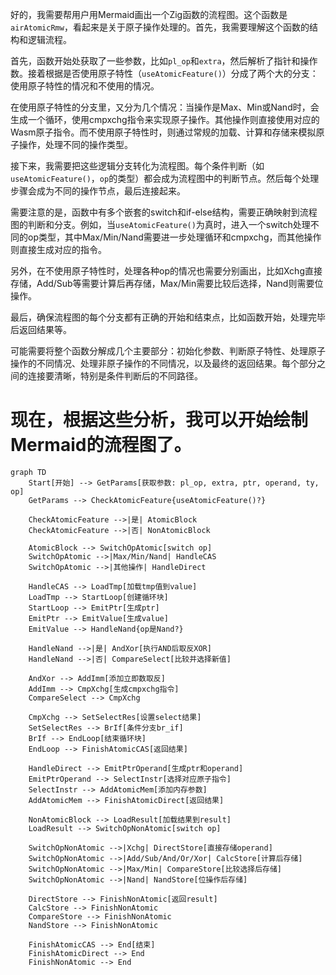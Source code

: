 好的，我需要帮用户用Mermaid画出一个Zig函数的流程图。这个函数是`airAtomicRmw`，看起来是关于原子操作处理的。首先，我需要理解这个函数的结构和逻辑流程。

首先，函数开始处获取了一些参数，比如`pl_op`和`extra`，然后解析了指针和操作数。接着根据是否使用原子特性（`useAtomicFeature()`）分成了两个大的分支：使用原子特性的情况和不使用的情况。

在使用原子特性的分支里，又分为几个情况：当操作是Max、Min或Nand时，会生成一个循环，使用cmpxchg指令来实现原子操作。其他操作则直接使用对应的Wasm原子指令。而不使用原子特性时，则通过常规的加载、计算和存储来模拟原子操作，处理不同的操作类型。

接下来，我需要把这些逻辑分支转化为流程图。每个条件判断（如`useAtomicFeature()`，`op`的类型）都会成为流程图中的判断节点。然后每个处理步骤会成为不同的操作节点，最后连接起来。

需要注意的是，函数中有多个嵌套的switch和if-else结构，需要正确映射到流程图的判断和分支。例如，当`useAtomicFeature()`为真时，进入一个switch处理不同的op类型，其中Max/Min/Nand需要进一步处理循环和cmpxchg，而其他操作则直接生成对应的指令。

另外，在不使用原子特性时，处理各种op的情况也需要分别画出，比如Xchg直接存储，Add/Sub等需要计算后再存储，Max/Min需要比较后选择，Nand则需要位操作。

最后，确保流程图的每个分支都有正确的开始和结束点，比如函数开始，处理完毕后返回结果等。

可能需要将整个函数分解成几个主要部分：初始化参数、判断原子特性、处理原子操作的不同情况、处理非原子操作的不同情况，以及最终的返回结果。每个部分之间的连接要清晰，特别是条件判断后的不同路径。

现在，根据这些分析，我可以开始绘制Mermaid的流程图了。
================================================
```mermaid
graph TD
    Start[开始] --> GetParams[获取参数: pl_op, extra, ptr, operand, ty, op]
    GetParams --> CheckAtomicFeature{useAtomicFeature()?}
    
    CheckAtomicFeature -->|是| AtomicBlock
    CheckAtomicFeature -->|否| NonAtomicBlock
    
    AtomicBlock --> SwitchOpAtomic[switch op]
    SwitchOpAtomic -->|Max/Min/Nand| HandleCAS
    SwitchOpAtomic -->|其他操作| HandleDirect
    
    HandleCAS --> LoadTmp[加载tmp值到value]
    LoadTmp --> StartLoop[创建循环块]
    StartLoop --> EmitPtr[生成ptr]
    EmitPtr --> EmitValue[生成value]
    EmitValue --> HandleNand{op是Nand?}
    
    HandleNand -->|是| AndXor[执行AND后取反XOR]
    HandleNand -->|否| CompareSelect[比较并选择新值]
    
    AndXor --> AddImm[添加立即数取反]
    AddImm --> CmpXchg[生成cmpxchg指令]
    CompareSelect --> CmpXchg
    
    CmpXchg --> SetSelectRes[设置select结果]
    SetSelectRes --> BrIf[条件分支br_if]
    BrIf --> EndLoop[结束循环块]
    EndLoop --> FinishAtomicCAS[返回结果]
    
    HandleDirect --> EmitPtrOperand[生成ptr和operand]
    EmitPtrOperand --> SelectInstr[选择对应原子指令]
    SelectInstr --> AddAtomicMem[添加内存参数]
    AddAtomicMem --> FinishAtomicDirect[返回结果]
    
    NonAtomicBlock --> LoadResult[加载结果到result]
    LoadResult --> SwitchOpNonAtomic[switch op]
    
    SwitchOpNonAtomic -->|Xchg| DirectStore[直接存储operand]
    SwitchOpNonAtomic -->|Add/Sub/And/Or/Xor| CalcStore[计算后存储]
    SwitchOpNonAtomic -->|Max/Min| CompareStore[比较选择后存储]
    SwitchOpNonAtomic -->|Nand| NandStore[位操作后存储]
    
    DirectStore --> FinishNonAtomic[返回result]
    CalcStore --> FinishNonAtomic
    CompareStore --> FinishNonAtomic
    NandStore --> FinishNonAtomic
    
    FinishAtomicCAS --> End[结束]
    FinishAtomicDirect --> End
    FinishNonAtomic --> End
```